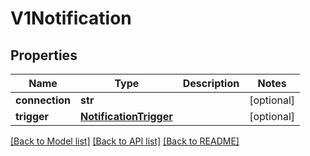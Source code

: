 # V1Notification

## Properties
Name | Type | Description | Notes
------------ | ------------- | ------------- | -------------
**connection** | **str** |  | [optional] 
**trigger** | [**NotificationTrigger**](NotificationTrigger.md) |  | [optional] 

[[Back to Model list]](../README.md#documentation-for-models) [[Back to API list]](../README.md#documentation-for-api-endpoints) [[Back to README]](../README.md)


